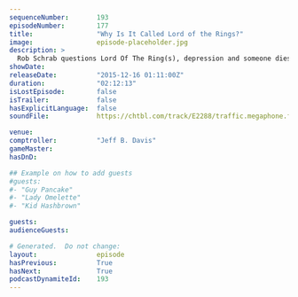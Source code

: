 ```yaml
---
sequenceNumber:       193
episodeNumber:        177
title:                "Why Is It Called Lord of the Rings?"
image:                episode-placeholder.jpg
description: >
  Rob Schrab questions Lord Of The Ring(s), depression and someone dies in Shadow Run! Watch the video at harmontown.com/live
showDate:             
releaseDate:          "2015-12-16 01:11:00Z"
duration:             "02:12:13"
isLostEpisode:        false
isTrailer:            false
hasExplicitLanguage:  false
soundFile:            https://chtbl.com/track/E2288/traffic.megaphone.fm/STA4624322295.mp3?updated=1560969258

venue:                
comptroller:          "Jeff B. Davis"
gameMaster:           
hasDnD:               

## Example on how to add guests
#guests:
#- "Guy Pancake"
#- "Lady Omelette"
#- "Kid Hashbrown"

guests:
audienceGuests:

# Generated.  Do not change:
layout:               episode
hasPrevious:          True
hasNext:              True
podcastDynamiteId:    193
---
```

